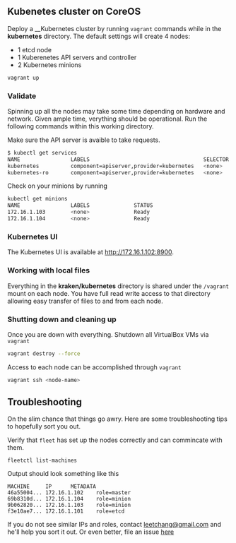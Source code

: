 ## Kubenetes cluster on CoreOS

Deploy a __Kubernetes cluster by running `vagrant` commands while in the __kubernetes__ directory.
The default settings will create 4 nodes:
* 1 etcd node
* 1 Kuberenetes API servers and controller
* 2 Kubernetes minions


```bash
vagrant up
```
### Validate
Spinning up all the nodes may take some time depending on hardware and network. Given ample time, verything should be operational. Run the following commands within this working directory.

Make sure the API server is avaible to take requests.

```bash
$ kubectl get services
NAME                LABELS                                    SELECTOR            IP                  PORT
kubernetes          component=apiserver,provider=kubernetes   <none>              10.100.0.2          443
kubernetes-ro       component=apiserver,provider=kubernetes   <none>              10.100.0.1          80
```

Check on your minions by running

```bash
kubectl get minions
NAME                LABELS              STATUS
172.16.1.103        <none>              Ready
172.16.1.104        <none>              Ready
```
### Kubernetes UI
The Kubernetes UI is available at http://172.16.1.102:8900.

### Working with local files
Everything in the __kraken/kubernetes__ directory is shared under the `/vagrant` mount on each node. You have full read write access to that directory allowing easy transfer of files to and from each node.

### Shutting down and cleaning up
Once you are down with everything. Shutdown all VirtualBox VMs via `vagrant`

```bash
vagrant destroy --force
```

Access to each node can be accomplished through `vagrant`
```bash
vagrant ssh <node-name>
```

## Troubleshooting

On the slim chance that things go awry. Here are some troubleshooting tips to hopefully sort you out.

Verify that `fleet` has set up the nodes correctly and can commincate with them.
```
fleetctl list-machines
```

Output should look something like this
```
MACHINE		IP		METADATA
46a55004...	172.16.1.102	role=master
69b8310d...	172.16.1.104	role=minion
9b062820...	172.16.1.103	role=minion
f3e10ae7...	172.16.1.101	role=etcd
```

If you do not see similar IPs and roles, contact <leetchang@gmail.com> and he'll help you sort it out. Or even better, file an issue [here](https://github.com/Samsung-AG/kraken/issues)
